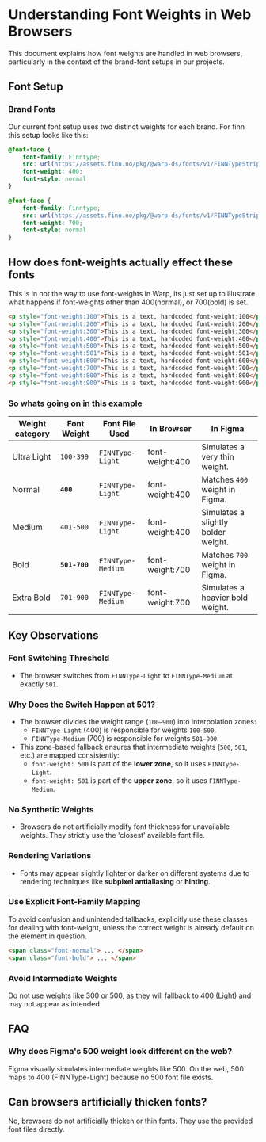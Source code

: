 # Understanding Font Weights in Web Browsers
This document explains how font weights are handled in web browsers, particularly in the context of the brand-font setups in our projects.

## Font Setup

### Brand Fonts
Our current font setup uses two distinct weights for each brand. For finn this setup looks like this:

```css example
@font-face {
    font-family: Finntype;
    src: url(https://assets.finn.no/pkg/@warp-ds/fonts/v1/FINNTypeStrippet-Light.woff2)format("woff2"),url(https://assets.finn.no/pkg/@warp-ds/fonts/v1/FINNTypeStrippet-Light.woff)format("woff");
    font-weight: 400;
    font-style: normal
}

@font-face {
    font-family: Finntype;
    src: url(https://assets.finn.no/pkg/@warp-ds/fonts/v1/FINNTypeStrippet-Medium.woff2)format("woff2"),url(https://assets.finn.no/pkg/@warp-ds/fonts/v1/FINNTypeStrippet-Medium.woff)format("woff");
    font-weight: 700;
    font-style: normal
}
```


## How does font-weights actually effect these fonts
This is in not the way to use font-weights in Warp, its just set up to illustrate what happens if font-weights other than 400(normal), or 700(bold) is set.

<ThemeSwitcher />
<font-weights />

```html example
<p style="font-weight:100">This is a text, hardcoded font-weight:100</p>
<p style="font-weight:200">This is a text, hardcoded font-weight:200</p>
<p style="font-weight:300">This is a text, hardcoded font-weight:300</p>
<p style="font-weight:400">This is a text, hardcoded font-weight:400</p>
<p style="font-weight:500">This is a text, hardcoded font-weight:500</p>
<p style="font-weight:501">This is a text, hardcoded font-weight:501</p>
<p style="font-weight:600">This is a text, hardcoded font-weight:600</p>
<p style="font-weight:700">This is a text, hardcoded font-weight:700</p>
<p style="font-weight:800">This is a text, hardcoded font-weight:800</p>
<p style="font-weight:900">This is a text, hardcoded font-weight:900</p>
```
### So whats going on in this example
| Weight category | Font Weight   | Font File Used    | In Browser      | In Figma                            |
| --------------- | ------------- | ----------------- | --------------- | ----------------------------------- |
| Ultra Light     | `100-399`     | `FINNType-Light`  | font-weight:400 | Simulates a very thin weight.       |
| Normal          | **`400`**     | `FINNType-Light`  | font-weight:400 | Matches `400` weight in Figma.      |
| Medium          | `401-500`     | `FINNType-Light`  | font-weight:400 | Simulates a slightly bolder weight. |
| Bold            | **`501-700`** | `FINNType-Medium` | font-weight:700 | Matches `700` weight in Figma.      |
| Extra Bold      | `701-900`     | `FINNType-Medium` | font-weight:700 | Simulates a heavier bold weight.    |

## Key Observations

### Font Switching Threshold
- The browser switches from `FINNType-Light` to `FINNType-Medium` at exactly `501`.

### Why Does the Switch Happen at 501?
- The browser divides the weight range (`100–900`) into interpolation zones:
  - `FINNType-Light` (400) is responsible for weights `100–500`.
  - `FINNType-Medium` (700) is responsible for weights `501–900`.
- This zone-based fallback ensures that intermediate weights (`500`, `501`, etc.) are mapped consistently:
  - `font-weight: 500` is part of the **lower zone**, so it uses `FINNType-Light`.
  - `font-weight: 501` is part of the **upper zone**, so it uses `FINNType-Medium`.

### No Synthetic Weights
- Browsers do not artificially modify font thickness for unavailable weights. They strictly use the 'closest' available font file.

### Rendering Variations
- Fonts may appear slightly lighter or darker on different systems due to rendering techniques like **subpixel antialiasing** or **hinting**.

### Use Explicit Font-Family Mapping
To avoid confusion and unintended fallbacks, explicitly use these classes for dealing with font-weight, unless the correct weight is already default on the element in question.

```html example
<span class="font-normal"> ... </span>
<span class="font-bold"> ... </span>
```

### Avoid Intermediate Weights
Do not use weights like 300 or 500, as they will fallback to 400 (Light) and may not appear as intended.

## FAQ
### Why does Figma's 500 weight look different on the web?
Figma visually simulates intermediate weights like 500. On the web, 500 maps to 400 (FINNType-Light) because no 500 font file exists.

## Can browsers artificially thicken fonts?
No, browsers do not artificially thicken or thin fonts. They use the provided font files directly.

